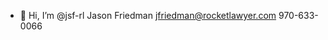 - 👋 Hi, I’m @jsf-rl
Jason Friedman
jfriedman@rocketlawyer.com
970-633-0066

<!---
jsf-rl/jsf-rl is a ✨ special ✨ repository because its `README.md` (this file) appears on your GitHub profile.
You can click the Preview link to take a look at your changes.
--->

